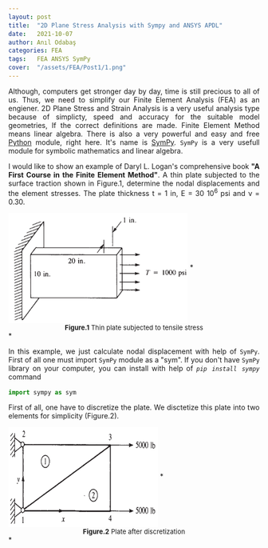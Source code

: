 ```yaml
---
layout: post
title:  "2D Plane Stress Analysis with Sympy and ANSYS APDL"
date:   2021-10-07
author: Anıl Odabaş
categories: FEA
tags:	FEA ANSYS SymPy
cover:  "/assets/FEA/Post1/1.png"
---
```


<style>body {text-align: justify}</style>
Although, computers get stronger day by day, time is still precious to all of us. Thus, we need to simplify our Finite Element Analysis (FEA) as an engiener. 2D Plane Stress and Strain Analysis is a very useful analysis type because of simplicty, speed and accuracy for the suitable model geometries, If the correct definitions are made. Finite Element Method means linear algebra. There is also a very powerful and easy and free [Python][Python] module, right here. It's name is [SymPy][SymPy]. `SymPy` is a very usefull module for symbolic mathematics and linear algebra.   


I would like to show an example of Daryl L. Logan's comprehensive book **"A First Course in the Finite Element Method"**. A thin plate subjected to the surface traction shown in Figure.1, determine the nodal displacements and the element stresses. The plate thickness t = 1 in, E = 30 10<sup>6</sup> psi and &nu; = 0.30.

<img src="/assets/FEA/Post1/2.png" alt="Figure.1"  align="center" title="Thin plate subjected to tensile stress" style="width:360px;height:220px;" />
*<center> <font size="-1"> <b>Figure.1</b> Thin plate subjected to tensile stress</font></center>*

In this example, we just calculate nodal displacement with help of `SymPy`. First of all one must import `SymPy` module as a "sym". If you don't have `SymPy` library on your computer, you can install with help of *`pip install sympy`* command

```python
import sympy as sym
```




First of all, one have to discretize the plate. We disctetize this plate into two elements for simplicity (Figure.2). 

<img src="/assets/FEA/Post1/3.png" alt="Figure.2"  align="center" title="Plate after discretization" style="width:300px;height:200px;" />
*<center> <font size="-1"> <b>Figure.2</b> Plate after discretization</font></center>*





[SymPy]: https://www.sympy.org/en/index.html
[Python]: https://www.python.org/